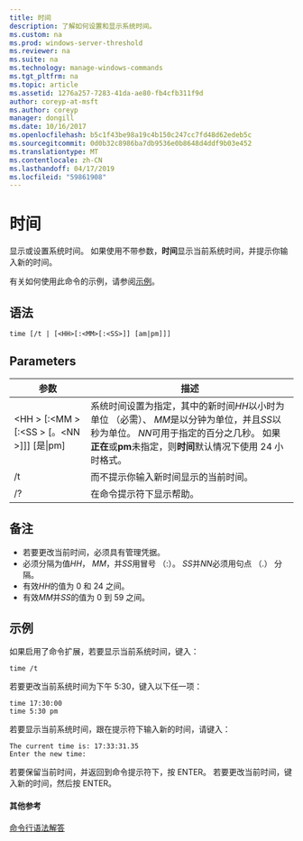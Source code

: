 ```yaml
---
title: 时间
description: 了解如何设置和显示系统时间。
ms.custom: na
ms.prod: windows-server-threshold
ms.reviewer: na
ms.suite: na
ms.technology: manage-windows-commands
ms.tgt_pltfrm: na
ms.topic: article
ms.assetid: 1276a257-7283-41da-ae80-fb4cfb311f9d
author: coreyp-at-msft
ms.author: coreyp
manager: dongill
ms.date: 10/16/2017
ms.openlocfilehash: b5c1f43be98a19c4b150c247cc7fd48d62edeb5c
ms.sourcegitcommit: 0d0b32c8986ba7db9536e0b8648d4ddf9b03e452
ms.translationtype: MT
ms.contentlocale: zh-CN
ms.lasthandoff: 04/17/2019
ms.locfileid: "59861908"
---
```

# <a name="time"></a>时间



显示或设置系统时间。 如果使用不带参数，**时间**显示当前系统时间，并提示你输入新的时间。

有关如何使用此命令的示例，请参阅[示例](#BKMK_examples)。

## <a name="syntax"></a>语法

```
time [/t | [<HH>[:<MM>[:<SS>]] [am|pm]]]
```

## <a name="parameters"></a>Parameters

|参数|描述|
|---------|-----------|
|\<HH > [:\<MM > [:\<SS > [。\<NN >]]] [是\|pm]|系统时间设置为指定，其中的新时间*HH*以小时为单位 （必需）、 *MM*是以分钟为单位，并且*SS*以秒为单位。 *NN*可用于指定的百分之几秒。 如果**正在**或**pm**未指定，则**时间**默认情况下使用 24 小时格式。|
|/t|而不提示你输入新时间显示的当前时间。|
|/?|在命令提示符下显示帮助。|

## <a name="remarks"></a>备注

-   若要更改当前时间，必须具有管理凭据。
-   必须分隔为值*HH*， *MM*，并*SS*用冒号 （:）。 *SS*并*NN*必须用句点 （.） 分隔。
-   有效*HH*的值为 0 和 24 之间。
-   有效*MM*并*SS*的值为 0 到 59 之间。

## <a name="BKMK_examples"></a>示例

如果启用了命令扩展，若要显示当前系统时间，键入：
```
time /t
```
若要更改当前系统时间为下午 5:30，键入以下任一项：
```
time 17:30:00
time 5:30 pm
```
若要显示当前系统时间，跟在提示符下输入新的时间，请键入：
```
The current time is: 17:33:31.35
Enter the new time:
```
若要保留当前时间，并返回到命令提示符下，按 ENTER。 若要更改当前时间，键入新的时间，然后按 ENTER。

#### <a name="additional-references"></a>其他参考

[命令行语法解答](command-line-syntax-key.md)